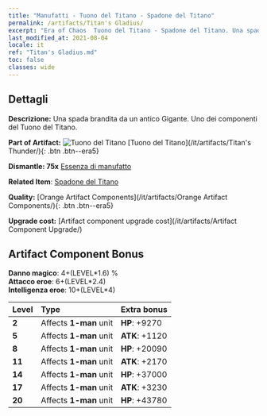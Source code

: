 ```yaml
---
title: "Manufatti - Tuono del Titano - Spadone del Titano"
permalink: /artifacts/Titan's Gladius/
excerpt: "Era of Chaos  Tuono del Titano - Spadone del Titano. Una spada brandita da un antico Gigante. Uno dei componenti del Tuono del Titano."
last_modified_at: 2021-08-04
locale: it
ref: "Titan's Gladius.md"
toc: false
classes: wide
---
```




## Dettagli

 **Descrizione:** Una spada brandita da un antico Gigante. Uno dei componenti del Tuono del Titano.

 **Part of Artifact:** ![Tuono del Titano](/images/t/icon_artifact_42.png) [Tuono del Titano](/it/artifacts/Titan's Thunder/){: .btn .btn--era5}

 **Dismantle: 75x** [Essenza di manufatto](/ItemsIT/con_905/)

 **Related Item**: [Spadone del Titano](/ItemsIT/art_156/)

 **Quality:** [Orange Artifact Components](/it/artifacts/Orange Artifact Components/){: .btn .btn--era5}

 **Upgrade cost:** [Artifact component upgrade cost](/it/artifacts/Artifact Component Upgrade/)

## Artifact Component Bonus

  **Danno magico**: 4+(LEVEL\*1.6) %<br/>**Attacco eroe**: 6+(LEVEL\*2.4)<br/>**Intelligenza eroe**: 10+(LEVEL\*4)

  |  Level  | Type |    Extra bonus  | 
  |:--------|:-----|:----------------| 
  | **2** | Affects **1-man** unit | **HP**: +9270 | 
  | **5** | Affects **1-man** unit | **ATK**: +1120 | 
  | **8** | Affects **1-man** unit | **HP**: +20090 | 
  | **11** | Affects **1-man** unit | **ATK**: +2170 | 
  | **14** | Affects **1-man** unit | **HP**: +37000 | 
  | **17** | Affects **1-man** unit | **ATK**: +3230 | 
  | **20** | Affects **1-man** unit | **HP**: +43780 | 
